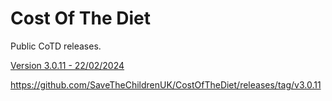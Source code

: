 # Cost Of The Diet

Public CoTD releases.

[Version 3.0.11 - 22/02/2024](https://github.com/SaveTheChildrenUK/CostOfTheDiet/releases/download/v3.0.11/Cost-of-The-Diet-Setup-3.0.11.exe)

https://github.com/SaveTheChildrenUK/CostOfTheDiet/releases/tag/v3.0.11

